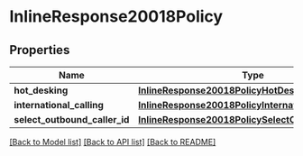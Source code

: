 # InlineResponse20018Policy

## Properties
Name | Type | Description | Notes
------------ | ------------- | ------------- | -------------
**hot_desking** | [**InlineResponse20018PolicyHotDesking**](InlineResponse20018PolicyHotDesking.md) |  | [optional] 
**international_calling** | [**InlineResponse20018PolicyInternationalCalling**](InlineResponse20018PolicyInternationalCalling.md) |  | [optional] 
**select_outbound_caller_id** | [**InlineResponse20018PolicySelectOutboundCallerId**](InlineResponse20018PolicySelectOutboundCallerId.md) |  | [optional] 

[[Back to Model list]](../README.md#documentation-for-models) [[Back to API list]](../README.md#documentation-for-api-endpoints) [[Back to README]](../README.md)

